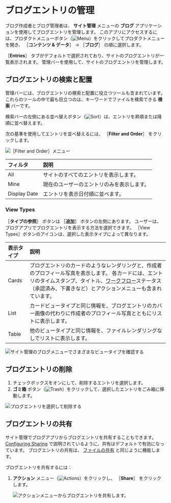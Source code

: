 # ブログエントリの管理

ブログ作成者とブログ管理者は、 **サイト管理** メニューの **ブログ** アプリケーションを使用してブログエントリを管理します。 このアプリにアクセスするには、プロダクトメニューボタン（![Menu](../../images/icon-product-menu.png)）をクリックしてプロダクトメニューを開き、 ［**コンテンツ & データ**］ &rarr; ［**ブログ**］ の順に選択します。

［**Entries**］ タブがデフォルトで選択されており、サイトのブログエントリが一覧表示されます。 管理バーを使用して、サイトのブログエントリを管理します。

<a name="ブログエントリの検索と配置" />

## ブログエントリの検索と配置

管理バーには、ブログエントリの検索と配置に役立つツールも含まれています。 これらのツールの中で最も目立つのは、キーワードでファイルを検索できる **検索** バーです。

検索バーの左側にある並べ替えボタン（![Sort](../../images/icon-sort.png)）は、エントリを昇順または降順に並べ替えます。

次の基準を使用してエントリを並べ替えるには、 ［**Filter and Order**］ をクリックします。

![［Filter and Order］メニュー](./managing-blog-entries/images/02.png)

| フィルタ         | 説明                    |
| :--- | :--- |
| All          | サイトのすべてのエントリを表示します。   |
| Mine         | 現在のユーザーのエントリのみを表示します。 |
| Display Date | エントリを表示日付順に並べます。      |

### View Types

［**タイプの参照**］ ボタンは ［**追加**］ ボタンの左側にあります。 ユーザーは、ブログアプリでブログエントリを表示する方法を選択できます。 ［View Types］ボタンのアイコンは、選択した表示タイプによって異なります。

| 表示タイプ | 説明                                                                                                                                                                              |
| :--- | :--- |
| Cards | ブログエントリのカードのようなレンダリングと、作成者のプロフィール写真を表示します。 各カードには、エントリのタイムスタンプ、タイトル、[ワークフロー](../../process-automation/workflow/introduction-to-workflow.md)ステータス（承認済み、下書きなど）とアクションメニューも含まれています。 |
| List  | カードビュータイプと同じ情報を、ブログエントリのカバー画像の代わりに作成者のプロフィール写真とともにリストに表示します。                                                                                                                    |
| Table | 他のビュータイプと同じ情報を、ファイルレンダリングなしでリストに表示します。                                                                                                                                          |
![サイト管理のブログメニューでさまざまなビュータイプを確認する](./managing-blog-entries/images/03.png)

<a name="ブログエントリの削除" />

## ブログエントリの削除

1. チェックボックスをオンにして、削除するエントリを選択します。
1. **ゴミ箱** ボタン（![Trash](../../images/icon-trash.png)）をクリックして、選択したエントリをごみ箱に移動します。

![ブログエントリを選択して削除する](./managing-blog-entries/images/01.png)

<a name="ブログエントリの共有" />

## ブログエントリの共有

サイト管理でブログアプリからブログエントリを共有することもできます。 [Configuring Sharing](https://help.liferay.com/hc/en-us/articles/360029040731-Configuring-Sharing) で説明されているように、共有はデフォルトで有効になっています。 ブログエントリの共有は、 [ファイルの共有](https://help.liferay.com/hc/en-us/articles/360029040711-Sharing-Files) と同じように機能します。

ブログエントリを共有するには：

1. **アクション** メニュー（![Actions](../../images/icon-actions.png)）をクリックし、 ［**Share**］ をクリックします。

    ![アクションメニューからブログエントリを共有します。](./managing-blog-entries/images/04.png)

<!-- I think there's missing content here about how sharing blog entries works. What does it really mean to share a blog entry? Also - this section is a prime candidate to move out of this article, depending on how "Sharing" is defined. -->
